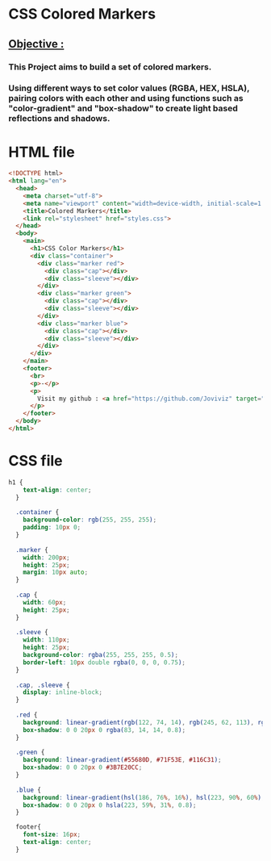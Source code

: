 # CSS Colored Markers
## <ins>Objective :<ins>

### This Project aims to build a set of colored markers.
### Using different ways to set color values (RGBA, HEX, HSLA), pairing colors with each other and using functions such as "color-gradient" and "box-shadow" to create light based reflections and shadows.

# HTML file
```html
<!DOCTYPE html>
<html lang="en">
  <head>
    <meta charset="utf-8">
    <meta name="viewport" content="width=device-width, initial-scale=1.0">
    <title>Colored Markers</title>
    <link rel="stylesheet" href="styles.css">
  </head>
  <body>
    <main>
      <h1>CSS Color Markers</h1>
      <div class="container">
        <div class="marker red">
          <div class="cap"></div>
          <div class="sleeve"></div>
        </div>
        <div class="marker green">
          <div class="cap"></div>
          <div class="sleeve"></div>
        </div>
        <div class="marker blue">
          <div class="cap"></div>
          <div class="sleeve"></div>
        </div>
      </div>
    </main>
    <footer>
      <br>
      <p>-</p>
      <p>
        Visit my github : <a href="https://github.com/Joviviz" target="_blank">Joviviz</a>
      </p>
    </footer>
  </body>
</html>
```
# CSS file

```css
h1 {
    text-align: center;
  }
  
  .container {
    background-color: rgb(255, 255, 255);
    padding: 10px 0;
  }
  
  .marker {
    width: 200px;
    height: 25px;
    margin: 10px auto;
  }
  
  .cap {
    width: 60px;
    height: 25px;
  }
  
  .sleeve {
    width: 110px;
    height: 25px;
    background-color: rgba(255, 255, 255, 0.5);
    border-left: 10px double rgba(0, 0, 0, 0.75);
  }
  
  .cap, .sleeve {
    display: inline-block;
  }
  
  .red {
    background: linear-gradient(rgb(122, 74, 14), rgb(245, 62, 113), rgb(162, 27, 27));
    box-shadow: 0 0 20px 0 rgba(83, 14, 14, 0.8);
  }
  
  .green {
    background: linear-gradient(#55680D, #71F53E, #116C31);
    box-shadow: 0 0 20px 0 #3B7E20CC;
  }
  
  .blue {
    background: linear-gradient(hsl(186, 76%, 16%), hsl(223, 90%, 60%), hsl(240, 56%, 42%));
    box-shadow: 0 0 20px 0 hsla(223, 59%, 31%, 0.8);
  }

  footer{
    font-size: 16px;
    text-align: center;
  }
```
